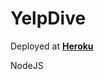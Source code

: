 # YelpDive

Deployed at <a href="https://limitless-inlet-94071.herokuapp.com/" target="_blank">**Heroku**</a>

NodeJS
